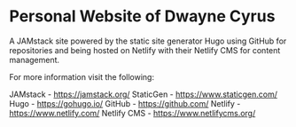 # Personal Website of Dwayne Cyrus

A JAMstack site powered by the static site generator Hugo using GitHub for repositories and being hosted on Netlify with their Netlify CMS for content management.

For more information visit the following:

JAMstack - https://jamstack.org/
StaticGen - https://www.staticgen.com/
Hugo - https://gohugo.io/
GitHub - https://github.com/
Netlify - https://www.netlify.com/
Netlify CMS - https://www.netlifycms.org/
